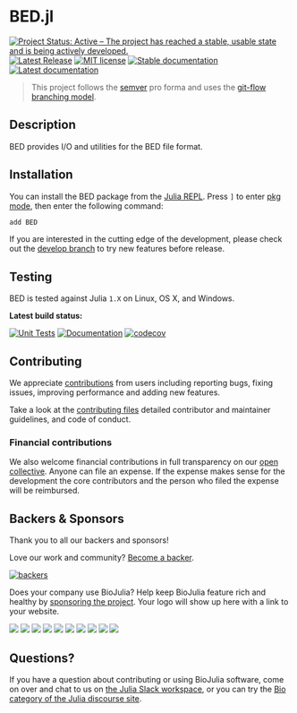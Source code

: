 # BED.jl

[![Project Status: Active – The project has reached a stable, usable state and is being actively developed.](https://www.repostatus.org/badges/latest/active.svg)](https://www.repostatus.org/#active)
[![Latest Release](https://img.shields.io/github/release/BioJulia/BED.jl.svg)](https://github.com/BioJulia/BED.jl/releases/latest)
[![MIT license](https://img.shields.io/badge/license-MIT-green.svg)](https://github.com/BioJulia/BED.jl/blob/master/LICENSE)
[![Stable documentation](https://img.shields.io/badge/docs-stable-blue.svg)](https://biojulia.github.io/BED.jl/stable)
[![Latest documentation](https://img.shields.io/badge/docs-dev-blue.svg)](https://biojulia.github.io/BED.jl/dev/)

> This project follows the [semver](http://semver.org) pro forma and uses the [git-flow branching model](https://nvie.com/posts/a-successful-git-branching-model/ "original blog post").

## Description
BED provides I/O and utilities for the BED file format.

## Installation
You can install the BED package from the [Julia REPL](https://docs.julialang.org/en/v1/manual/getting-started/).
Press `]` to enter [pkg mode](https://docs.julialang.org/en/v1/stdlib/Pkg/), then enter the following command:
```julia
add BED
```

If you are interested in the cutting edge of the development, please check out the [develop branch](https://github.com/BioJulia/BED.jl/tree/develop) to try new features before release.


## Testing
BED is tested against Julia `1.X` on Linux, OS X, and Windows.

**Latest build status:**

[![Unit Tests](https://github.com/BioJulia/BED.jl/actions/workflows/UnitTests.yml/badge.svg)](https://github.com/BioJulia/BED.jl/actions/workflows/UnitTests.yml)
[![Documentation](https://github.com/BioJulia/BED.jl/actions/workflows/Documentation.yml/badge.svg)](https://github.com/BioJulia/BED.jl/actions/workflows/Documentation.yml)
[![codecov](https://codecov.io/gh/BioJulia/BED.jl/branch/master/graph/badge.svg)](https://codecov.io/gh/BioJulia/BED.jl)

## Contributing
We appreciate [contributions](https://github.com/BioJulia/BED.jl/graphs/contributors) from users including reporting bugs, fixing issues, improving performance and adding new features.

Take a look at the [contributing files](https://github.com/BioJulia/Contributing) detailed contributor and maintainer guidelines, and code of conduct.

### Financial contributions
We also welcome financial contributions in full transparency on our [open collective](https://opencollective.com/biojulia).
Anyone can file an expense.
If the expense makes sense for the development the core contributors and the person who filed the expense will be reimbursed.


## Backers & Sponsors
Thank you to all our backers and sponsors!

Love our work and community? [Become a backer](https://opencollective.com/biojulia#backer).

[![backers](https://opencollective.com/biojulia/backers.svg?width=890)](https://opencollective.com/biojulia#backers)

Does your company use BioJulia?
Help keep BioJulia feature rich and healthy by [sponsoring the project](https://opencollective.com/biojulia#sponsor).
Your logo will show up here with a link to your website.

[![](https://opencollective.com/biojulia/sponsor/0/avatar.svg)](https://opencollective.com/biojulia/sponsor/0/website)
[![](https://opencollective.com/biojulia/sponsor/1/avatar.svg)](https://opencollective.com/biojulia/sponsor/1/website)
[![](https://opencollective.com/biojulia/sponsor/2/avatar.svg)](https://opencollective.com/biojulia/sponsor/2/website)
[![](https://opencollective.com/biojulia/sponsor/3/avatar.svg)](https://opencollective.com/biojulia/sponsor/3/website)
[![](https://opencollective.com/biojulia/sponsor/4/avatar.svg)](https://opencollective.com/biojulia/sponsor/4/website)
[![](https://opencollective.com/biojulia/sponsor/5/avatar.svg)](https://opencollective.com/biojulia/sponsor/5/website)
[![](https://opencollective.com/biojulia/sponsor/6/avatar.svg)](https://opencollective.com/biojulia/sponsor/6/website)
[![](https://opencollective.com/biojulia/sponsor/7/avatar.svg)](https://opencollective.com/biojulia/sponsor/7/website)
[![](https://opencollective.com/biojulia/sponsor/8/avatar.svg)](https://opencollective.com/biojulia/sponsor/8/website)
[![](https://opencollective.com/biojulia/sponsor/9/avatar.svg)](https://opencollective.com/biojulia/sponsor/9/website)


## Questions?
If you have a question about contributing or using BioJulia software, come on over and chat to us on [the Julia Slack workspace](https://julialang.org/slack/), or you can try the [Bio category of the Julia discourse site](https://discourse.julialang.org/c/domain/bio).
